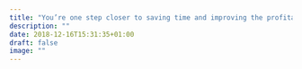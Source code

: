 ```yaml
---
title: "You’re one step closer to saving time and improving the profitability of your business! "
description: ""
date: 2018-12-16T15:31:35+01:00
draft: false
image: ""
---
```

